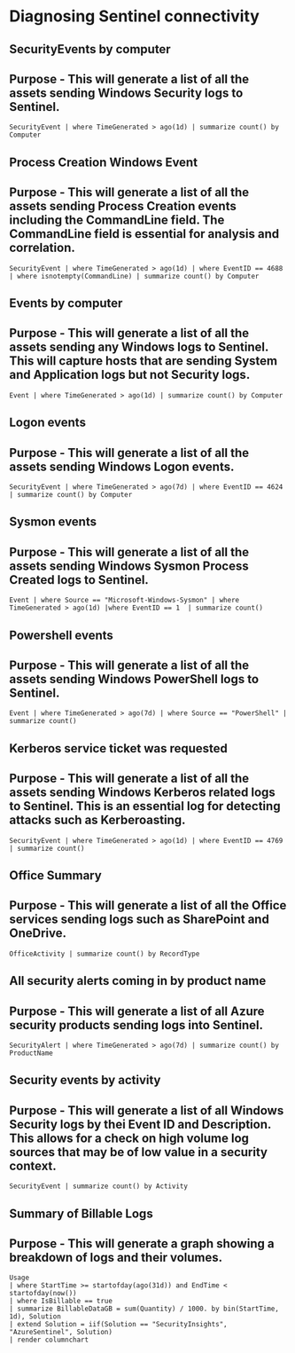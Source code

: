 # Diagnosing Sentinel connectivity

## SecurityEvents by computer
## Purpose - This will generate a list of all the assets sending Windows Security logs to Sentinel.
```kusto
SecurityEvent | where TimeGenerated > ago(1d) | summarize count() by Computer
```

## Process Creation Windows Event
## Purpose - This will generate a list of all the assets sending Process Creation events including the CommandLine field. The CommandLine field is essential for analysis and correlation. 
```kusto
SecurityEvent | where TimeGenerated > ago(1d) | where EventID == 4688 | where isnotempty(CommandLine) | summarize count() by Computer
```

## Events by computer
## Purpose - This will generate a list of all the assets sending any Windows logs to Sentinel. This will capture hosts that are sending System and Application logs but not Security logs. 
```kusto
Event | where TimeGenerated > ago(1d) | summarize count() by Computer
```

## Logon events
## Purpose - This will generate a list of all the assets sending Windows Logon events.
```kusto
SecurityEvent | where TimeGenerated > ago(7d) | where EventID == 4624 | summarize count() by Computer
```

## Sysmon events
## Purpose - This will generate a list of all the assets sending Windows Sysmon Process Created logs to Sentinel.
```kusto
Event | where Source == "Microsoft-Windows-Sysmon" | where TimeGenerated > ago(1d) |where EventID == 1  | summarize count()
```

## Powershell events
## Purpose - This will generate a list of all the assets sending Windows PowerShell logs to Sentinel.
```kusto
Event | where TimeGenerated > ago(7d) | where Source == "PowerShell" | summarize count()
```

## Kerberos service ticket was requested
## Purpose - This will generate a list of all the assets sending Windows Kerberos related logs to Sentinel. This is an essential log for detecting attacks such as Kerberoasting.
```kusto
SecurityEvent | where TimeGenerated > ago(1d) | where EventID == 4769 | summarize count()
```

## Office Summary
## Purpose - This will generate a list of all the Office services sending logs such as SharePoint and OneDrive.
```kusto
OfficeActivity | summarize count() by RecordType
```

## All security alerts coming in by product name
## Purpose - This will generate a list of all Azure security products sending logs into Sentinel.
```
SecurityAlert | where TimeGenerated > ago(7d) | summarize count() by ProductName
```

## Security events by activity
## Purpose - This will generate a list of all Windows Security logs by thei Event ID and Description. This allows for a check on high volume log sources that may be of low value in a security context.
```kusto
SecurityEvent | summarize count() by Activity
```

## Summary of Billable Logs
## Purpose - This will generate a graph showing a breakdown of logs and their volumes.
```kusto
Usage
| where StartTime >= startofday(ago(31d)) and EndTime < startofday(now())
| where IsBillable == true
| summarize BillableDataGB = sum(Quantity) / 1000. by bin(StartTime, 1d), Solution
| extend Solution = iif(Solution == "SecurityInsights", "AzureSentinel", Solution)
| render columnchart
```

